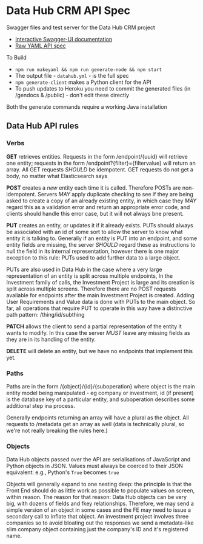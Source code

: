 # Data Hub CRM API Spec
Swagger files and test server for the Data Hub CRM project

- [Interactive Swagger-UI documentation](/docs)
- [Raw YAML API spec](/datahub.yml)

To Build
* `npm run makeyaml && npm run generate-node && npm start`
* The output file - `datahub.yml` - is the full spec
* `npm generate-client` makes a Python client for the API
* To push updates to Heroku you need to commit the generated files (in /gendocs & /public) - don't edit these directly

Both the generate commands require a working Java installation

## Data Hub API rules

### Verbs

**GET** retrieves entities. Requests in the form /endpoint/{uuid} will retrieve one entity; requests in the form /endpoint?{filter}={filtervalue} will return an array. All GET requests *SHOULD* be idempotent. GET requests do not get a body, no matter what Elasticsearch says

**POST** creates a *new* entity each time it is called. Therefore POSTs are non-idempotent. Servers *MAY* apply duplicate checking to see if they are being asked to create a copy of an already existing entity, in which case they *MAY* regard this as a validation error and return an appropriate error code, and clients should handle this error case, but it will not always bne present.

**PUT** creates an entity, or updates it if it already exists. PUTs should always be associated with an id of some sort to allow the server to know what entity it is talking to. Generally if an entity is PUT into an endpoint, and some entity fields are missing, the server *SHOULD* regard these as instructions to null the field in its internal representation, however there is one major exception to this rule: PUTs used to add further data to a large object.

PUTs are also used in Data Hub in the case where a very large representation of an entity is split across multiple endpoints, In the Investment family of calls, the Investment Project is large and its creation is split across multiple screens. Therefore there are no POST requests available for endpoints after the main Investment Project is created. Adding User Requirements and Value data is done with PUTs to the main object. So far, all operations that require PUT to operate in this way have a distinctive path pattern: /thing/id/subthing

**PATCH** allows the client to send a partial representation of the entity it wants to modify. In this case the server *MUST* leave any missing fields as they are in its handling of the entity.

**DELETE** will delete an entity, but we have no endpoints that implement this yet.

### Paths

Paths are in the form /{object}/{id}/{suboperation} where object is the main entity model being manipulated - eg company or investment, id (if present) is the database key of a particular entity, and suboperation describes some additional step ina  process.

Generally endpoints returning an array will have a plural as the object. All requests to /metadata get an array as well (data is technically plural, so we're not really breaking the rules here.)

### Objects

Data Hub objects passed over the API are serialisations of JavaScript and Python objects in JSON. Values must always be coerced to their JSON equivalent: e.g., Python's `True` becomes `true`

Objects will generally expand to one nesting deep: the principle is that the Front End should do as little work as possible to populate values on screen, within reason. The reason for that reason: Data Hub objects can be very big, with dozens of fields and fkey relationships. Therefore, we may send a simple version of an object in some cases and the FE may need to issue a secondary call to inflate that object. An investment project involves three companies so to avoid bloating out the responses we send a metadata-like slim company object containing just the company's ID and it's registered name.



